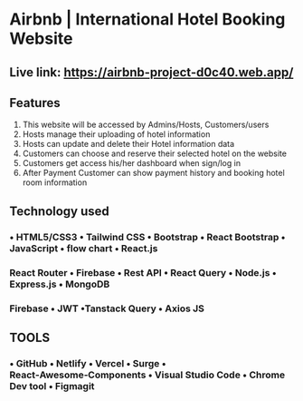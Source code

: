 # Airbnb | International Hotel Booking Website
## Live link: https://airbnb-project-d0c40.web.app/

## Features
1. This website will be accessed by Admins/Hosts, Customers/users
2. Hosts manage their uploading of hotel information
3. Hosts can update and delete their Hotel information data
4. Customers can choose and reserve their selected hotel on the website
5. Customers get access his/her dashboard when sign/log in
6. After Payment Customer can show payment history and booking hotel room information

## Technology used

### • HTML5/CSS3 • Tailwind CSS • Bootstrap • React Bootstrap • JavaScript • flow chart • React.js

### React Router • Firebase • Rest API • React Query • Node.js • Express.js • MongoDB

### Firebase • JWT •Tanstack Query • Axios JS

## TOOLS
### • GitHub • Netlify • Vercel • Surge • React‑Awesome‑Components • Visual Studio Code • Chrome Dev tool • Figmagit 
